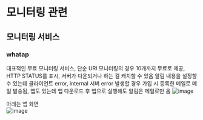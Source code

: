 # 모니터링 관련
## 모니터링 서비스
### whatap
대표적인 무료 모니터링 서비스, 단순 URl 모니터링의 경우 10개까지 무료로 제공,
HTTP STATUS를 표시, 서버가 다운되거나 하는 걸 캐치할 수 있음
알림 내용을 설정할 수 있는데 클라이언트 error, internal 서버 error 발생할 경우 가입 시 등록한 메일로 메일 발송됨, 
앱도 있는데 앱 다운로드 후 앱으로 실행해도 알림은 메일로만 옴
![image](https://user-images.githubusercontent.com/44331989/135208474-89c82266-408d-4e83-a467-cd3cb5500375.png) <br>

아래는 앱 화면 <br>
![image](https://user-images.githubusercontent.com/44331989/135208483-9e6a490d-2d44-4859-89a7-52df81c7652e.png) <br>
